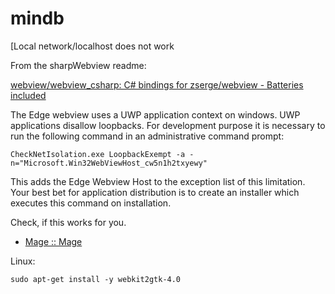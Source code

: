 # mindb

[Local network/localhost does not work 

From the sharpWebview readme:

[webview/webview_csharp: C# bindings for zserge/webview - Batteries included](https://github.com/webview/webview_csharp)

The Edge webview uses a UWP application context on windows. UWP applications disallow loopbacks. For development purpose it is necessary to run the following command in an administrative command prompt:

```
CheckNetIsolation.exe LoopbackExempt -a -n="Microsoft.Win32WebViewHost_cw5n1h2txyewy"
```
This adds the Edge Webview Host to the exception list of this limitation. Your best bet for application distribution is to create an installer which executes this command on installation.

Check, if this works for you.


* [Mage :: Mage](https://magefile.org/)

Linux:

```
sudo apt-get install -y webkit2gtk-4.0
```